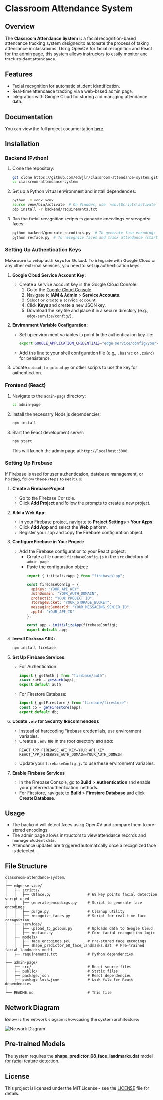 # Classroom Attendance System

## Overview
The **Classroom Attendance System** is a facial recognition-based attendance tracking system designed to automate the process of taking attendance in classrooms. Using OpenCV for facial recognition and React for the admin page, this system allows instructors to easily monitor and track student attendance.

## Features
- Facial recognition for automatic student identification.
- Real-time attendance tracking via a web-based admin page.
- Integration with Google Cloud for storing and managing attendance data.

## Documentation
You can view the full project documentation [here](./assets/Phase_3.pdf).

## Installation

### Backend (Python)
1. Clone the repository:
   ```bash
   git clone https://github.com/edwjlr/classroom-attendance-system.git
   cd classroom-attendance-system
   ```

2. Set up a Python virtual environment and install dependencies:
   ```bash
   python -m venv venv
   source venv/bin/activate  # On Windows, use `venv\Scripts\activate`
   pip install -r backend/requirements.txt
   ```

3. Run the facial recognition scripts to generate encodings or recognize faces:
   ```bash
   python backend/generate_encodings.py  # To generate face encodings if need to
   python recface.py  # To recognize faces and track attendance (start uploading recognized faces to cloud services
   ```
### Setting Up Authentication Keys
Make sure to setup auth keys for Gcloud. To integrate with Google Cloud or any other external services, you need to set up authentication keys:
1. **Google Cloud Service Account Key:**
   - Create a service account key in the Google Cloud Console:
     1. Go to the [Google Cloud Console](https://console.cloud.google.com).
     2. Navigate to **IAM & Admin** > **Service Accounts**.
     3. Select or create a service account.
     4. Click **Keys** and create a new JSON key.
     5. Download the key file and place it in a secure directory (e.g., `edge-service/config/`).

2. **Environment Variable Configuration:**
   - Set up environment variables to point to the authentication key file:
     ```bash
     export GOOGLE_APPLICATION_CREDENTIALS="edge-service/config/your-key-file.json"
     ```
   - Add this line to your shell configuration file (e.g., `.bashrc` or `.zshrc`) for persistence.

3. Update `upload_to_gcloud.py` or other scripts to use the key for authentication.

### Frontend (React)
1. Navigate to the `admin-page` directory:
   ```bash
   cd admin-page
   ```

2. Install the necessary Node.js dependencies:
   ```bash
   npm install
   ```

3. Start the React development server:
   ```bash
   npm start
   ```
   This will launch the admin page at `http://localhost:3000`.

### Setting Up Firebase
If Firebase is used for user authentication, database management, or hosting, follow these steps to set it up:

1. **Create a Firebase Project:**
   - Go to the [Firebase Console](https://console.firebase.google.com/).
   - Click **Add Project** and follow the prompts to create a new project.

2. **Add a Web App:**
   - In your Firebase project, navigate to **Project Settings** > **Your Apps**.
   - Click **Add App** and select the **Web** platform.
   - Register your app and copy the Firebase configuration object.

3. **Configure Firebase in Your Project:**
   - Add the Firebase configuration to your React project:
     - Create a file named `firebaseConfig.js` in the `src` directory of `admin-page`.
     - Paste the configuration object:
       ```javascript
       import { initializeApp } from "firebase/app";

       const firebaseConfig = {
         apiKey: "YOUR_API_KEY",
         authDomain: "YOUR_AUTH_DOMAIN",
         projectId: "YOUR_PROJECT_ID",
         storageBucket: "YOUR_STORAGE_BUCKET",
         messagingSenderId: "YOUR_MESSAGING_SENDER_ID",
         appId: "YOUR_APP_ID"
       };

       const app = initializeApp(firebaseConfig);
       export default app;
       ```

4. **Install Firebase SDK:**
   ```bash
   npm install firebase
   ```

5. **Set Up Firebase Services:**
   - For Authentication:
     ```javascript
     import { getAuth } from "firebase/auth";
     const auth = getAuth(app);
     export default auth;
     ```
   - For Firestore Database:
     ```javascript
     import { getFirestore } from "firebase/firestore";
     const db = getFirestore(app);
     export default db;
     ```

6. **Update `.env` for Security (Recommended):**
   - Instead of hardcoding Firebase credentials, use environment variables.
   - Create a `.env` file in the root directory and add:
     ```
     REACT_APP_FIREBASE_API_KEY=YOUR_API_KEY
     REACT_APP_FIREBASE_AUTH_DOMAIN=YOUR_AUTH_DOMAIN
     ```
   - Update your `firebaseConfig.js` to use these environment variables.

7. **Enable Firebase Services:**
   - In the Firebase Console, go to **Build** > **Authentication** and enable your preferred authentication methods.
   - For Firestore, navigate to **Build** > **Firestore Database** and click **Create Database**.

## Usage
- The backend will detect faces using OpenCV and compare them to pre-stored encodings.
- The admin page allows instructors to view attendance records and manage student data.
- Attendance updates are triggered automatically once a recognized face is detected.

## File Structure
```
classroom-attendance-system/
│
├── edge-service/
│   ├── scripts/
│   │   ├── 68face.py                 # 68 key points facial detection script used
│   │   ├── generate_encodings.py     # Script to generate face encodings
│   │   ├── purge.py                  # Cleanup utility
│   │   ├── recognize_faces.py        # Script for real-time face recognition
│   ├── services/
│   │   ├── upload_to_gcloud.py       # Uploads data to Google Cloud
│   │   ├── recface.py                # Core facial recognition logic
│   ├── models/
│   │   ├── face_encodings.pkl        # Pre-stored face encodings
│   │   ├── shape_predictor_68_face_landmarks.dat  # Pre-trained facial landmarks model
│   ├── requirements.txt              # Python dependencies
│
├── admin-page/
│   ├── src/                          # React source files
│   ├── public/                       # Static files
│   ├── package.json                  # React dependencies
│   ├── package-lock.json             # Lock file for React dependencies
│
└── README.md                         # This file
```

## Network Diagram

Below is the network diagram showcasing the system architecture:

![Network Diagram](./assets/network_diagram.png)

## Pre-trained Models
The system requires the **shape_predictor_68_face_landmarks.dat** model for facial feature detection.

## License
This project is licensed under the MIT License - see the [LICENSE](./LICENSE) file for details.
